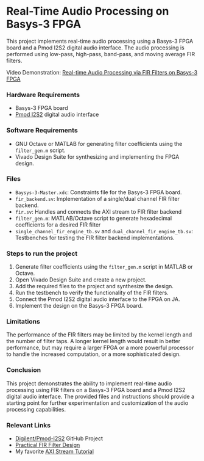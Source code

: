 # Real-Time Audio Processing on Basys-3 FPGA

This project implements real-time audio processing using a Basys-3 FPGA board and a Pmod I2S2 digital audio interface. The audio processing is performed using low-pass, high-pass, band-pass, and moving average FIR filters.

Video Demonstration: [Real-time Audio Processing via FIR Filters on Basys-3 FPGA](https://youtu.be/10Z_WsDO_uE)

### Hardware Requirements

- Basys-3 FPGA board
- [Pmod I2S2](https://digilent.com/shop/pmod-i2s2-stereo-audio-input-and-output/) digital audio interface

### Software Requirements

- GNU Octave or MATLAB for generating filter coefficients using the `filter_gen.m` script.
- Vivado Design Suite for synthesizing and implementing the FPGA design.

### Files

- `Baysys-3-Master.xdc`: Constraints file for the Basys-3 FPGA board.
- `fir_backend.sv`: Implementation of a single/dual channel FIR filter backend.
- `fir.sv`: Handles and connects the AXI stream to FIR filter backend
- `filter_gen.m`: MATLAB/Octave script to generate hexadecimal coefficients for a desired FIR filter
- `single_channel_fir_engine_tb.sv` and `dual_channel_fir_engine_tb.sv`: Testbenches for testing the FIR filter backend implementations.

### Steps to run the project

1. Generate filter coefficients using the `filter_gen.m` script in MATLAB or Octave.
2. Open Vivado Design Suite and create a new project.
3. Add the required files to the project and synthesize the design.
4. Run the testbench to verify the functionality of the FIR filters.
5. Connect the Pmod I2S2 digital audio interface to the FPGA on JA.
6. Implement the design on the Basys-3 FPGA board.

### Limitations

The performance of the FIR filters may be limited by the kernel length and the number of filter taps. A longer kernel length would result in better performance, but may require a larger FPGA or a more powerful processor to handle the increased computation, or a more sophisticated design.

### Conclusion

This project demonstrates the ability to implement real-time audio processing using FIR filters on a Basys-3 FPGA board and a Pmod I2S2 digital audio interface. The provided files and instructions should provide a starting point for further experimentation and customization of the audio processing capabilities.

### Relevant Links
- [Digilent/Pmod-I2S2](https://github.com/Digilent/Pmod-I2S2) GitHub Project
- [Practical FIR Filter Design](https://www.allaboutcircuits.com/technical-articles/design-of-fir-filters-design-octave-matlab/)
- My favorite [AXI Stream Tutorial](https://www.youtube.com/watch?v=j50D5rek1sU)
